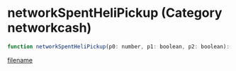 # networkSpentHeliPickup (Category networkcash)

```js
function networkSpentHeliPickup(p0: number, p1: boolean, p2: boolean): void
```

[filename](networkSpentHeliPickup_m.md ':include')
